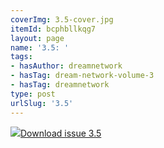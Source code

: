 ```yaml
---
coverImg: 3.5-cover.jpg
itemId: bcphbllkqg7
layout: page
name: '3.5: '
tags:
- hasAuthor: dreamnetwork
- hasTag: dream-network-volume-3
- hasTag: dreamnetwork
type: post
urlSlug: '3.5'
---
```

<img class="card-img" src="../images/3.5-rect.jpg"/><a href="../files/pdfs/Volume_3/3.5-The-Dream-Network_Volume-3_No-5.pdf" download="">Download issue 3.5</a>